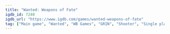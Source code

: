 ```yaml
---
title: "Wanted: Weapons of Fate"
igdb_id: 7240
igdb_url: "https://www.igdb.com/games/wanted-weapons-of-fate"
tag: ["Main game", "Wanted", "WB Games", "GRIN", "Shooter", "Single player", "Third person", "Action"]
---
```

